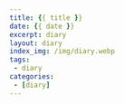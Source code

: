 ```yaml
---
title: {{ title }}
date: {{ date }}
excerpt: diary
layout: diary
index_img: /img/diary.webp
tags: 
 - diary
categories: 
 - [diary]
---
```

